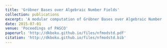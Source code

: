 ```yaml
---
title: 'Gröbner Bases over Algebraic Number Fields'
collection: publications
excerpt: 'A modular computation of Gröbner Bases over Algebraic Number Fields.'
date: 2015-07-01
venue: 'Poceedings of PASCO'
paperurl: 'http://dkboku.github.io/files/nfmodstd.pdf'
citation: 'http://dkboku.github.io/files/nfmodstd.bib'
---
```

